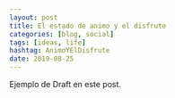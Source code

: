 ```yaml
---
layout: post
title: El estado de animo y el disfrute
categories: [blog, social]
tags: [ideas, life]
hashtag: AnimoYElDisfrute
date: 2019-08-25
---
```


Ejemplo de Draft en este post.
